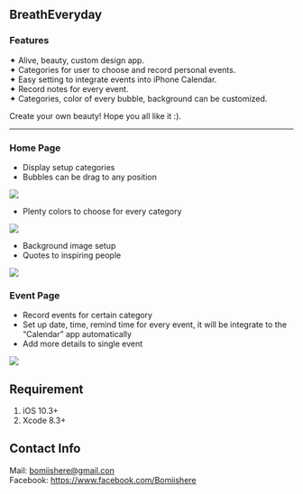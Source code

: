 ## BreathEveryday
### Features
✦  Alive, beauty, custom design app.  
✦  Categories for user to choose and record personal events.  
✦  Easy setting to integrate events into iPhone Calendar.   
✦  Record notes for every event.   
✦  Categories, color of every bubble, background can be customized.    
  
Create your own beauty! Hope you all like it :). 
***
### Home Page
* Display setup categories  
* Bubbles can be drag to any position  
    
![](http://i.imgur.com/xEXSs1h.gif)  
  
  
* Plenty colors to choose for every category  
  
![](http://i.imgur.com/rDHz4Az.gif)

  
* Background image setup  
* Quotes to inspiring people  
  
![](http://i.imgur.com/xnF0e13.gif)
  
### Event Page
* Record events for certain category  
* Set up date, time, remind time for every event, it will be integrate to the “Calendar” app automatically  
* Add more details to single event  
  
![](http://i.imgur.com/Zi9JvxH.gif)
  
## Requirement
1. iOS 10.3+
2. Xcode 8.3+

## Contact Info
Mail: bomiishere@gmail.con  
Facebook: https://www.facebook.com/Bomiishere





